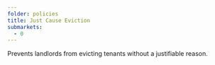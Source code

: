 ```yaml
---
folder: policies
title: Just Cause Eviction
submarkets:
  - 0
---
```

Prevents landlords from evicting tenants without a justifiable reason.